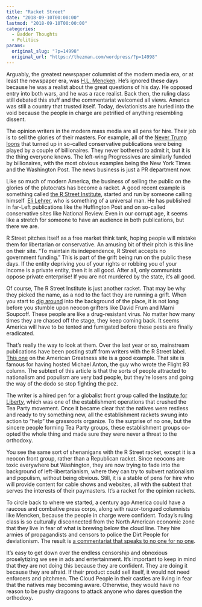 ```yaml
---
title: "Racket Street"
date: "2018-09-10T00:00:00"
lastmod: "2018-09-10T00:00:00"
categories:
  - Badder Thoughts
  - Politics
params:
  original_slug: "?p=14998"
  original_url: "https://thezman.com/wordpress/?p=14998"
---
```


Arguably, the greatest newspaper columnist of the modern media era, or
at least the newspaper era, was [H.L.
Mencken](https://en.wikipedia.org/wiki/H._L._Mencken). He’s ignored
these days because he was a realist about the great questions of his
day. He opposed entry into both wars, and he was a race realist. Back
then, the ruling class still debated this stuff and the commentariat
welcomed all views. America was still a country that trusted itself.
Today, deviationists are hurled into the void because the people in
charge are petrified of anything resembling dissent.

The opinion writers in the modern mass media are all pens for hire.
Their job is to sell the glories of their masters. For example, all of
the [Never Trump
loons](https://media.boingboing.net/wp-content/uploads/2018/03/Kevin-D-Williamson.jpg)
that turned up in so-called conservative publications were being played
by a couple of billionaires. They never bothered to admit it, but it is
the thing everyone knows. The left-wing Progressives are similarly
funded by billionaires, with the most obvious examples being the New
York Times and the Washington Post. The news business is just a PR
department now.

Like so much of modern America, the business of selling the public on
the glories of the plutocrats has become a racket. A good recent example
is something called [the R Street Institute](https://www.rstreet.org/),
started and run by someone calling himself  [Eli
Lehrer](https://www.huffingtonpost.com/author/eli-lehrer), who is
something of a universal man. He has published in far-Left publications
like the Huffington Post and on so-called conservative sites like
National Review. Even in our corrupt age, it seems like a stretch for
someone to have an audience in both publications, but there we are.

R Street pitches itself as a free market think tank, hoping people will
mistake them for libertarian or conservative. An amusing bit of their
pitch is this line on their site. “To maintain its independence, R
Street accepts no government funding.” This is part of the grift being
run on the public these days. If the entity depriving you of your rights
or robbing you of your income is a private entity, then it is all good.
After all, only communists oppose private enterprise! If you are not
murdered by the state, it’s all good.

Of course, The R Street Institute is just another racket. That may be
why they picked the name, as a nod to the fact they are running a grift.
When you start to [dig
around](https://www.sourcewatch.org/index.php/R_Street_Institute) into
the background of the place, it is not long before you stumble upon
neocon grifters like David Frum and Marni Soupcoff. These people are
like a drug-resistant virus. No matter how many times they are chased
off the stage, they keep coming back. It seems America will have to be
tented and fumigated before these pests are finally eradicated.

That’s really the way to look at them. Over the last year or so,
mainstream publications have been posting stuff from writers with the R
Street label. [This
one](https://amgreatness.com/2018/09/04/the-rise-and-fall-of-the-alt-right/)
on the American Greatness site is a good example. That site is famous
for having hosted Michael Anton, the guy who wrote the Flight 93 column.
The subtext of this article is that the sorts of people attracted to
nationalism and populism are very bad people, but they’re losers and
going the way of the dodo so stop fighting the poz.

The writer is a hired pen for a globalist front group called the
[Institute for
Liberty](https://www.sourcewatch.org/index.php/Institute_for_Liberty),
which was one of the establishment operations that crushed the Tea Party
movement. Once it became clear that the natives were restless and ready
to try something new, all the establishment rackets swung into action to
“help” the grassroots organize. To the surprise of no one, but the
sincere people forming Tea Party groups, these establishment groups
co-opted the whole thing and made sure they were never a threat to the
orthodoxy.

You see the same sort of shenanigans with the R Street racket, except it
is a neocon front group, rather than a Republican racket. Since neocons
are toxic everywhere but Washington, they are now trying to fade into
the background of left-libertarianism, where they can try to subvert
nationalism and populism, without being obvious. Still, it is a stable
of pens for hire who will provide content for cable shows and websites,
all with the subtext that serves the interests of their paymasters. It’s
a racket for the opinion rackets.

To circle back to where we started, a century ago America could have a
raucous and combative press corps, along with razor-tongued columnists
like Mencken, because the people in charge were confident. Today’s
ruling class is so culturally disconnected from the North American
economic zone that they live in fear of what is brewing below the cloud
line. They hire armies of propagandists and censors to police the Dirt
People for deviationism. The result is [a commentariat that speaks to no
one for no
one](https://nationalinterest.org/feature/why-trumps-record-trumps-medias-spin-30757).

It’s easy to get down over the endless censorship and obnoxious
proselytizing we see in ads and entertainment. It’s important to keep in
mind that they are not doing this because they are confident. They are
doing it because they are afraid. If their product could sell itself, it
would not need enforcers and pitchmen. The Cloud People in their castles
are living in fear that the natives may becoming aware. Otherwise, they
would have no reason to be pushy dragoons to attack anyone who dares
question the orthodoxy.
